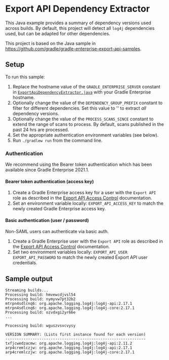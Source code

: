 # Export API Dependency Extractor

This Java example provides a summary of dependency versions used across builds.
By default, this project will detect all `log4j` dependencies used, but can be adapted for other dependencies.

This project is based on the Java sample in https://github.com/gradle/gradle-enterprise-export-api-samples.

## Setup

To run this sample:

1. Replace the hostname value of the `GRADLE_ENTERPRISE_SERVER` constant in [`ExportApiDependencyExtractor.java`][ExportApiDependencyExtractor] with your Gradle Enterprise hostname.
2. Optionally change the value of the `DEPENDENCY_GROUP_PREFIX` constant to filter for different dependencies. Set this value to '' to extract _all_ dependency versions.
3. Optionally change the value of the `PROCESS_SCANS_SINCE` constant to extend the range of scans to process. By default, scans published in the past 24 hrs are processed.
4. Set the appropriate authentication environment variables (see below).
5. Run `./gradlew run` from the command line.

### Authentication

We recommend using the Bearer token authentication which has been available since Gradle Enterprise 2021.1.

#### Bearer token authentication (access key)

1. Create a Gradle Enterprise access key for a user with the `Export API` role as described in the [Export API Access Control] documentation.
2. Set an environment variable locally: `EXPORT_API_ACCESS_KEY` to match the newly created Gradle Enterprise access key.

#### Basic authentication (user / password)

Non-SAML users can authenticate via basic auth.

1. Create a Gradle Enterprise user with the `Export API` role as described in the [Export API Access Control] documentation.
2. Set two environment variables locally: `EXPORT_API_USER` `EXPORT_API_PASSWORD` to match the newly created Export API user credentials.

## Sample output
```
Streaming builds...
Processing build: hmvewcdjvsl54
Processing build: nymyvw7pt32b2
mtrpn4sdlcnq6: org.apache.logging.log4j:log4j-api:2.17.1
mtrpn4sdlcnq6: org.apache.logging.log4j:log4j-core:2.17.1
Processing build: ozvdxgi2yr66e
...

Processing build: wguszvsvcvysy

VERSION SUMMARY: (Lists first instance found for each version)
--------------------------------------------------------------
txfjcwedzacmw: org.apache.logging.log4j:log4j-api:2.11.2
arp4cremlczjw: org.apache.logging.log4j:log4j-api:2.17.1
arp4cremlczjw: org.apache.logging.log4j:log4j-core:2.17.1
```

[ExportApiDependencyExtractor]: src/main/java/com/gradle/enterprise/export/ExportApiDependencyExtractor.java
[Export API Access Control]: https://docs.gradle.com/enterprise/export-api/#access_control
